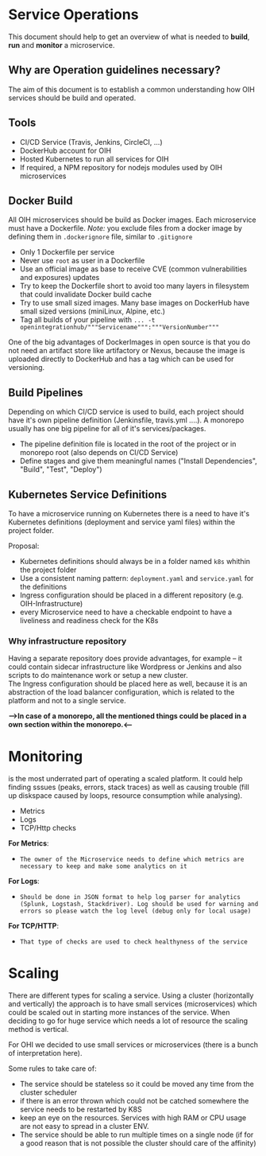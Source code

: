 # Service Operations

This document should help to get an overview of what is needed to **build**, **run** and **monitor** a microservice.

## Why are Operation guidelines necessary?

The aim of this document is to establish a common understanding how OIH services should be build and operated.

## Tools

* CI/CD Service (Travis, Jenkins, CircleCI, ...)
* DockerHub account for OIH
* Hosted Kubernetes to run all services for OIH
* If required, a NPM repository for nodejs modules used by OIH microservices

## Docker Build
All OIH microservices should be build as Docker images. Each microservice must have a Dockerfile.
*Note:* you exclude files from a docker image by defining them in `.dockerignore` file, similar to `.gitignore`

* Only 1 Dockerfile per service
* Never use `root` as user in a Dockerfile
* Use an official image as base to receive CVE (common vulnerabilities and exposures) updates
* Try to keep the Dockerfile short to avoid too many layers in filesystem that could invalidate Docker build cache
* Try to use small sized images. Many base images on DockerHub have small sized versions (miniLinux, Alpine, etc.)
* Tag all builds of your pipeline with  `... -t  openintegrationhub/"""Servicename""":"""VersionNumber"""`

One of the big advantages of DockerImages in open source is that you do not need an artifact store like artifactory or Nexus, because the image is uploaded directly to DockerHub and has a tag which can be used for versioning.

## Build Pipelines

Depending on which CI/CD service is used to build, each project should have it's own pipeline definition (Jenkinsfile, travis.yml ....). A monorepo usually has one big pipeline for all of it's services/packages.

* The pipeline definition file is located in the root of the project or in monorepo root (also depends on CI/CD Service)
* Define stages and give them meaningful names ("Install Dependencies", "Build", "Test", "Deploy")

## Kubernetes Service Definitions

To have a microservice running on Kubernetes there is a need to have it's Kubernetes definitions (deployment and service yaml files) within the project folder.

Proposal:

* Kubernetes definitions should always be in a folder named `k8s` whithin the project folder
* Use a consistent naming pattern: `deployment.yaml` and `service.yaml` for the definitions
* Ingress configuration should be placed in a different repository (e.g. OIH-Infrastructure)
* every Microservice need to have a checkable endpoint to have a liveliness and readiness check for the K8s


### Why infrastructure repository

Having a separate repository does provide advantages, for example – it could contain sidecar infrastructure like Wordpress or Jenkins and also scripts to do maintenance work or setup a new cluster.  
The Ingress configuration should be placed here as well, because it is an abstraction of the load balancer configuration, which is related to the platform and not to a single service.  

__-->In case of a monorepo, all the mentioned things could be placed in a own section within the monorepo.<--__


# Monitoring

is the most underrated part of operating a scaled platform. It could help finding sssues (peaks, errors, stack traces) as well as causing trouble (fill up diskspace caused by loops, resource consumption while analysing). 

* Metrics
* Logs
* TCP/Http checks

__For Metrics__: 
*     The owner of the Microservice needs to define which metrics are necessary to keep and make some analytics on it

__For Logs__:
*     Should be done in JSON format to help log parser for analytics (Splunk, Logstash, Stackdriver). Log should be used for warning and errors so please watch the log level (debug only for local usage)

__For TCP/HTTP__: 
*     That type of checks are used to check healthyness of the service

# Scaling

There are different types for scaling a service. Using a cluster (horizontally and vertically) the approach is to have small services (microservices) which could be scaled out in starting more instances of the service. When deciding to go for huge service which needs a lot of resource the scaling method is vertical.

For OHI we decided to use small services or microservices (there is a bunch of interpretation here).

Some rules to take care of:

* The service should be stateless so it could be moved any time from the cluster scheduler
* if there is an error thrown which could not be catched somewhere the service needs to be restarted by K8S
* keep an eye on the resources. Services with high RAM or CPU usage are not easy to spread in a cluster ENV.
* The service should be able to run multiple times on a single node (if for a good reason that is not possible the cluster should care of the affinity)


